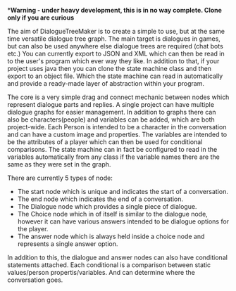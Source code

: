 ***Warning - under heavy development, this is in no way complete. Clone only if you are curious**

The aim of DialogueTreeMaker is to create a simple to use, but at the same time versatile dialogue tree graph. 
The main target is dialogues in games, but can also be used anywhere else dialogue trees are required (chat bots etc.)
You can currently export to JSON and XML which can then be read in to the user's program which ever way they like.
In addition to that, if your project uses java then you can clone the state machine class and then export to an object file. 
Which the state machine can read in automatically and provide a ready-made layer of abstraction within your program.

The core is a very simple drag and connect mechanic between nodes which represent dialogue parts and replies.
A single project can have multiple dialogue graphs for easier management.
In addition to graphs there can also be characters(people) and variables can be added, which are both project-wide.
Each Person is intended to be a character in the conversation and can have a custom image and properties.
The variables are intended to be the attributes of a player which can then be used for conditional comparisons.
The state machine can in fact be configured to read in the variables automatically from any class if the 
variable names there are the same as they were set in the graph.

There are currently 5 types of node: 
 - The start node which is unique and indicates the start of a conversation.
 - The end node which indicates the end of a conversation.
 - The Dialogue node which provides a single piece of dialogue.
 - The Choice node which in of itself is similar to the dialogue node, however it can have various answers
	intended to be dialogue options for the player.
 - The answer node which is always held inside a choice node and represents a single answer option.
 
In addition to this, the dialogue and answer nodes can also have conditional statements attached. 
Each conditional is a comparison between static values/person propertis/variables. And can determine where the conversation goes.